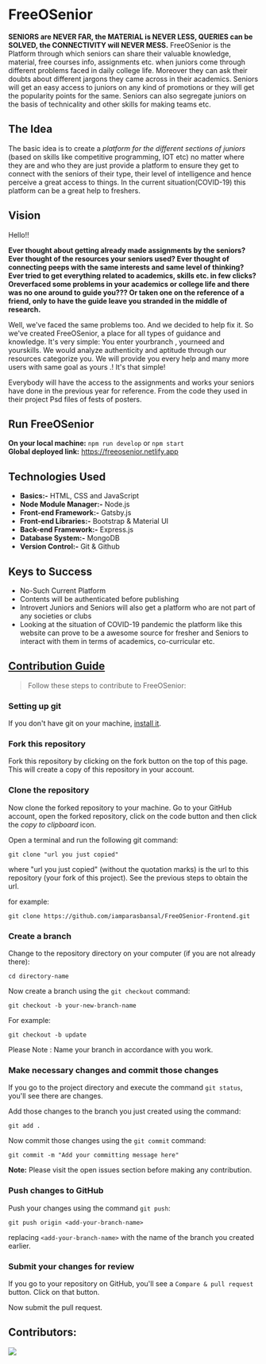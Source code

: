 # FreeOSenior

**SENIORS are NEVER FAR, the MATERIAL is NEVER LESS, QUERIES can be SOLVED, the CONNECTIVITY will NEVER MESS.**
FreeOSenior is the Platform through which seniors can share their valuable knowledge, material, free courses info, assignments etc. when juniors come through different problems faced in daily college life. Moreover they can ask their doubts about different jargons they came across in their academics. Seniors will get an easy access to juniors on any kind of promotions or they will get the popularity points for the same. Seniors can also segregate juniors on the basis of technicality and other skills for making teams etc.

## The Idea

The basic idea is to create a _platform for the different sections of juniors_ (based on skills like competitive programming, IOT etc) no matter where they are and who they are just provide a platform to ensure they get to connect with the seniors of their type, their level of intelligence and hence perceive a great access to things. In the current situation(COVID-19) this platform can be a great help to freshers.

## Vision

Hello!!

**Ever thought about getting already made assignments by the seniors? Ever thought of the resources your seniors used? Ever thought of connecting peeps with the same interests and same level of thinking? Ever tried to get everything related to academics, skills etc. in few clicks?
Oreverfaced some problems in your academics or college life and there was no one around to guide you??? Or taken one on the reference of a friend, only to have the guide leave you stranded in the middle of research.**

Well, we've faced the same problems too. And we decided to help fix it. So we've created FreeOSenior, a place for all types of guidance and knowledge. It's very simple: You enter yourbranch , yourneed and yourskills. We would analyze authenticity and aptitude through our resources categorize you. We will provide you every help and many more users with same goal as yours .! It's that simple!

Everybody will have the access to the assignments and works your seniors have done in the previous year for reference. From the code they used in their project Psd files of fests of posters.

## Run FreeOSenior

**On your local machine:**
`npm run develop` or `npm start` <br />
**Global deployed link:**
https://freeosenior.netlify.app <br />

## Technologies Used

- **Basics:-** HTML, CSS and JavaScript
- **Node Module Manager:-** Node.js
- **Front-end Framework:-** Gatsby.js
- **Front-end Libraries:-** Bootstrap & Material UI
- **Back-end Framework:-** Express.js
- **Database System:-** MongoDB
- **Version Control:-** Git & Github

## Keys to Success

- No-Such Current Platform
- Contents will be authenticated before publishing
- Introvert Juniors and Seniors will also get a platform who are not part of any societies or clubs
- Looking at the situation of COVID-19 pandemic the platform like this website can prove to be a awesome source for fresher and Seniors to interact with them in terms of academics, co-curricular etc.

## [Contribution Guide](CONTRIBUTING.md)

> Follow these steps to contribute to FreeOSenior:

### Setting up git

If you don't have git on your machine, [install it](https://help.github.com/articles/set-up-git/).

### Fork this repository

Fork this repository by clicking on the fork button on the top of this page.
This will create a copy of this repository in your account.

### Clone the repository

Now clone the forked repository to your machine. Go to your GitHub account, open the forked repository, click on the code button and then click the _copy to clipboard_ icon.

Open a terminal and run the following git command:

```
git clone "url you just copied"
```

where "url you just copied" (without the quotation marks) is the url to this repository (your fork of this project). See the previous steps to obtain the url.

for example:

```
git clone https://github.com/iamparasbansal/FreeOSenior-Frontend.git
```

### Create a branch

Change to the repository directory on your computer (if you are not already there):

```
cd directory-name
```

Now create a branch using the `git checkout` command:

```
git checkout -b your-new-branch-name
```

For example:

```
git checkout -b update
```

Please Note : Name your branch in accordance with you work.

### Make necessary changes and commit those changes

If you go to the project directory and execute the command `git status`, you'll see there are changes.

Add those changes to the branch you just created using the command:

```
git add .
```

Now commit those changes using the `git commit` command:

```
git commit -m "Add your committing message here"
```

**Note:** Please visit the open issues section before making any contribution.

### Push changes to GitHub

Push your changes using the command `git push`:

```
git push origin <add-your-branch-name>
```

replacing `<add-your-branch-name>` with the name of the branch you created earlier.

### Submit your changes for review

If you go to your repository on GitHub, you'll see a `Compare & pull request` button. Click on that button.

Now submit the pull request.

## Contributors:

<a href = "https://github.com/iamparasbansal/FreeOSenior-Frontend/graphs/contributors">
  <img src = "https://contrib.rocks/image?repo=iamparasbansal/FreeOSenior-Frontend"/>
</a>
